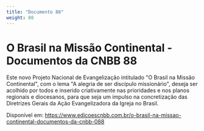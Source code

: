 ```yaml
---
title: "Documento 88"
weight: 88
---
```

# O Brasil na Missão Continental - Documentos da CNBB 88

Este novo Projeto Nacional de Evangelização intitulado "O Brasil na Missão Continental", com o lema "A alegria de ser discípulo missionário", deseja ser acolhido por todos e inserido criativamente nas prioridades e nos planos regionais e diocesanos, para que seja um impulso na concretização das Diretrizes Gerais da Ação Evangelizadora da Igreja no Brasil.

Disponível em: https://www.edicoescnbb.com.br/o-brasil-na-missao-continental-documentos-da-cnbb-088
